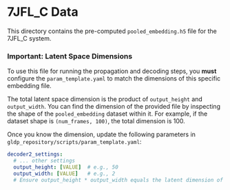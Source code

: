 # 7JFL_C Data

This directory contains the pre-computed `pooled_embedding.h5` file for the 7JFL_C system.

### Important: Latent Space Dimensions

To use this file for running the propagation and decoding steps, you **must** configure the `param_template.yaml` to match the dimensions of this specific embedding file.

The total latent space dimension is the product of `output_height` and `output_width`. You can find the dimension of the provided file by inspecting the shape of the `pooled_embedding` dataset within it. For example, if the dataset shape is `(num_frames, 100)`, the total dimension is 100.

Once you know the dimension, update the following parameters in `gldp_repository/scripts/param_template.yaml`:

```yaml
decoder2_settings:
  # ... other settings
  output_height: [VALUE]  # e.g., 50
  output_width: [VALUE]   # e.g., 2
  # Ensure output_height * output_width equals the latent dimension of this file.
```